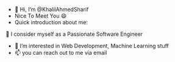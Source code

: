- 👋 Hi, I’m @KhalilAhmedSharif
- Nice To Meet You 😄
- Quick introduction about me:

🌱 I consider myself as a Passionate Software Engineer
- 👀 I’m interested in Web Development, Machine Learning stuff
- 📫 you can reach out to me via email

<!---
KhalilAhmedSharif/KhalilAhmedSharif is a ✨ special ✨ repository because its `README.md` (this file) appears on your GitHub profile.
You can click the Preview link to take a look at your changes.
--->

